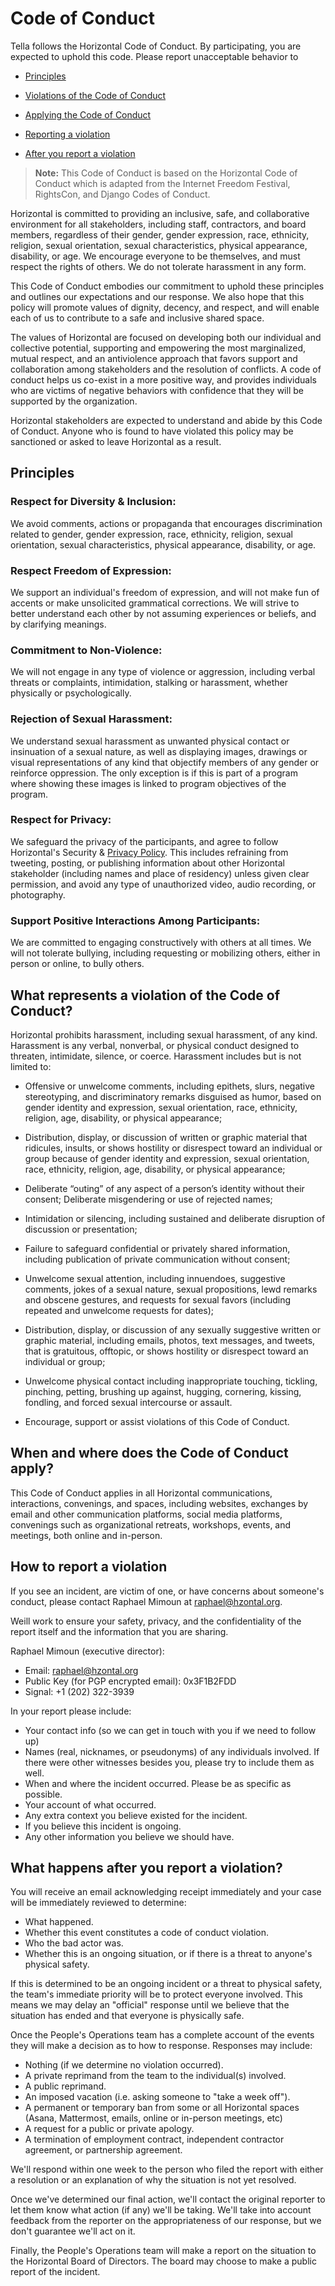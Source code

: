 # Code of Conduct

Tella follows the Horizontal Code of Conduct. By participating, you are expected to uphold this code. Please report unacceptable behavior to 

* [Principles](#principles)

* [Violations of the Code of Conduct](#what-represents-a-violation-of-the-code-of-conduct?)

* [Applying the Code of Conduct](#when-and-where-does-the-code-of-conduct-apply?)

* [Reporting a violation](#how-to-report-a-violation)

* [After you report a violation](#what-happens-after-you-report-a-violation)




> **Note:** This Code of Conduct is based on the Horizontal Code of Conduct which is adapted from the
Internet Freedom Festival, RightsCon, and Django Codes of Conduct.

Horizontal is committed to providing an inclusive, safe, and collaborative environment for all stakeholders, including staff, contractors, and board members, regardless of their gender, gender expression, race, ethnicity, religion, sexual orientation, sexual characteristics, physical appearance, disability, or age. We encourage everyone to be themselves, and must respect the rights of others. We do not tolerate harassment in any form.

This Code of Conduct embodies our commitment to uphold these principles and outlines
our expectations and our response. We also hope that this policy will promote values of
dignity, decency, and respect, and will enable each of us to contribute to a safe and
inclusive shared space.

The values of Horizontal are focused on developing both our individual and collective
potential, supporting and empowering the most marginalized, mutual respect, and an antiviolence approach that favors support and collaboration among stakeholders and the
resolution of conflicts. A code of conduct helps us co-exist in a more positive way, and provides individuals who are victims of negative behaviors with confidence that they will be supported by the organization.

Horizontal stakeholders are expected to understand and abide by this Code of Conduct.
Anyone who is found to have violated this policy may be sanctioned or asked to leave
Horizontal as a result.


## Principles

### Respect for Diversity & Inclusion:

We avoid comments, actions or propaganda that encourages discrimination related to
gender, gender expression, race, ethnicity, religion, sexual orientation, sexual characteristics, physical appearance, disability, or age.

### Respect Freedom of Expression:
We support an individual's freedom of expression, and will not make fun of accents or
make unsolicited grammatical corrections. We will strive to better understand each other by not assuming experiences or beliefs, and by clarifying meanings.

### Commitment to Non-Violence:
We will not engage in any type of violence or aggression, including verbal threats or
complaints, intimidation, stalking or harassment, whether physically or psychologically.

### Rejection of Sexual Harassment:
We understand sexual harassment as unwanted physical contact or insinuation of a sexual
nature, as well as displaying images, drawings or visual representations of any kind that objectify members of any gender or reinforce oppression. The only exception is if this is part of a program where showing these images is linked to program objectives of the program.

### Respect for Privacy:
We safeguard the privacy of the participants, and agree to follow Horizontal's Security & [Privacy Policy](). This includes refraining from tweeting, posting, or publishing information about other Horizontal stakeholder (including names and place of residency) unless given clear permission, and avoid any type of unauthorized video, audio recording, or photography.

### Support Positive Interactions Among Participants:
We are committed to engaging constructively with others at all times. We will not tolerate bullying, including requesting or mobilizing others, either in person or online, to bully others.

## What represents a violation of the Code of Conduct?

Horizontal prohibits harassment, including sexual harassment, of any kind. Harassment is any verbal, nonverbal, or physical conduct designed to threaten, intimidate, silence, or coerce. Harassment includes but is not limited to:

* Offensive or unwelcome comments, including epithets, slurs, negative stereotyping,
and discriminatory remarks disguised as humor, based on gender identity and
expression, sexual orientation, race, ethnicity, religion, age, disability, or physical
appearance;

* Distribution, display, or discussion of written or graphic material that ridicules, insults, or shows hostility or disrespect toward an individual or group because of gender identity and expression, sexual orientation, race, ethnicity, religion, age, disability, or physical appearance;

* Deliberate “outing” of any aspect of a person’s identity without their consent;
Deliberate misgendering or use of rejected names;

* Intimidation or silencing, including sustained and deliberate disruption of discussion or presentation;

* Failure to safeguard confidential or privately shared information, including
publication of private communication without consent;

* Unwelcome sexual attention, including innuendoes, suggestive comments, jokes of a
sexual nature, sexual propositions, lewd remarks and obscene gestures, and requests
for sexual favors (including repeated and unwelcome requests for dates);

* Distribution, display, or discussion of any sexually suggestive written or graphic
material, including emails, photos, text messages, and tweets, that is gratuitous, offtopic, or shows hostility or disrespect toward an individual or group;

* Unwelcome physical contact including inappropriate touching, tickling, pinching,
petting, brushing up against, hugging, cornering, kissing, fondling, and forced sexual
intercourse or assault.

* Encourage, support or assist violations of this Code of Conduct.


## When and where does the Code of Conduct apply?

This Code of Conduct applies in all Horizontal communications, interactions, convenings, and spaces, including websites, exchanges by email and other communication platforms, social media platforms, convenings such as organizational retreats, workshops, events, and meetings, both online and in-person.


## How to report a violation

If you see an incident, are victim of one, or have concerns about someone's conduct, please contact Raphael Mimoun at raphael@hzontal.org.

Weill work to ensure your safety, privacy, and the confidentiality of the report itself and the information that you are sharing. 

Raphael Mimoun (executive director):
* Email: raphael@hzontal.org
* Public Key (for PGP encrypted email): 0x3F1B2FDD
* Signal: +1 (202) 322-3939

In your report please include:

* Your contact info (so we can get in touch with you if we need to follow up)
* Names (real, nicknames, or pseudonyms) of any individuals involved. If there were
other witnesses besides you, please try to include them as well.
* When and where the incident occurred. Please be as specific as possible.
* Your account of what occurred.
* Any extra context you believe existed for the incident.
* If you believe this incident is ongoing.
* Any other information you believe we should have.



## What happens after you report a violation?

You will receive an email acknowledging receipt
immediately and your case will be immediately reviewed to determine:

* What happened.
* Whether this event constitutes a code of conduct violation.
* Who the bad actor was.
* Whether this is an ongoing situation, or if there is a threat to anyone's physical safety.

If this is determined to be an ongoing incident or a threat to physical safety, the team's immediate priority will be to protect everyone involved. This means we may delay an "official" response until we believe that the situation has ended and that everyone is physically safe.

Once the People's Operations team has a complete account of the events they will make a
decision as to how to response. Responses may include:

* Nothing (if we determine no violation occurred).
* A private reprimand from the team to the individual(s) involved.
* A public reprimand.
* An imposed vacation (i.e. asking someone to "take a week off").
* A permanent or temporary ban from some or all Horizontal spaces (Asana, Mattermost,
emails, online or in-person meetings, etc)
* A request for a public or private apology.
* A termination of employment contract, independent contractor agreement, or
partnership agreement.

We'll respond within one week to the person who filed the report with either a resolution or an explanation of why the situation is not yet resolved.

Once we've determined our final action, we'll contact the original reporter to let them know what action (if any) we'll be taking. We'll take into account feedback from the reporter on the appropriateness of our response, but we don't guarantee we'll act on it.

Finally, the People's Operations team will make a report on the situation to the Horizontal Board of Directors. The board may choose to make a public report of the incident.
